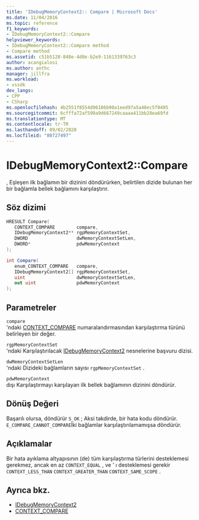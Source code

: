 ```yaml
---
title: 'IDebugMemoryContext2:: Compare | Microsoft Docs'
ms.date: 11/04/2016
ms.topic: reference
f1_keywords:
- IDebugMemoryContext2::Compare
helpviewer_keywords:
- IDebugMemoryContext2::Compare method
- Compare method
ms.assetid: c51b5128-848e-4d8e-b2e9-1161339763c3
author: acangialosi
ms.author: anthc
manager: jillfra
ms.workload:
- vssdk
dev_langs:
- CPP
- CSharp
ms.openlocfilehash: 4b2551f8554d96186b90a1eed97a5a48ec5f0405
ms.sourcegitcommit: 6cfffa72af599a9d667249caaaa411bb28ea69fd
ms.translationtype: MT
ms.contentlocale: tr-TR
ms.lasthandoff: 09/02/2020
ms.locfileid: "80727497"
---
```

# <a name="idebugmemorycontext2compare"></a>IDebugMemoryContext2::Compare
, Eşleşen ilk bağlamın bir dizinini döndürürken, belirtilen dizide bulunan her bir bağlamla bellek bağlamını karşılaştırır.

## <a name="syntax"></a>Söz dizimi

```cpp
HRESULT Compare( 
   CONTEXT_COMPARE        compare,
   IDebugMemoryContext2** rgpMemoryContextSet,
   DWORD                  dwMemoryContextSetLen,
   DWORD*                 pdwMemoryContext
);
```

```csharp
int Compare(
   enum_CONTEXT_COMPARE   compare,
   IDebugMemoryContext2[] rgpMemoryContextSet,
   uint                   dwMemoryContextSetLen,
   out uint               pdwMemoryContext
);
```

## <a name="parameters"></a>Parametreler
`compare`\
'ndaki [CONTEXT_COMPARE](../../../extensibility/debugger/reference/context-compare.md) numaralandırmasından karşılaştırma türünü belirleyen bir değer.

`rgpMemoryContextSet`\
'ndaki Karşılaştırılacak [IDebugMemoryContext2](../../../extensibility/debugger/reference/idebugmemorycontext2.md) nesnelerine başvuru dizisi.

`dwMemoryContextSetLen`\
'ndaki Dizideki bağlamların sayısı `rgpMemoryContextSet` .

`pdwMemoryContext`\
dışı Karşılaştırmayı karşılayan ilk bellek bağlamının dizinini döndürür.

## <a name="return-value"></a>Dönüş Değeri
 Başarılı olursa, döndürür `S_OK` ; Aksi takdirde, bir hata kodu döndürür. `E_COMPARE_CANNOT_COMPARE`İki bağlamlar karşılaştırılamamışsa döndürür.

## <a name="remarks"></a>Açıklamalar
 Bir hata ayıklama altyapısının (de) tüm karşılaştırma türlerini desteklemesi gerekmez, ancak en az `CONTEXT_EQUAL` , ve ' ı desteklemesi gerekir `CONTEXT_LESS_THAN` `CONTEXT_GREATER_THAN` `CONTEXT_SAME_SCOPE` .

## <a name="see-also"></a>Ayrıca bkz.
- [IDebugMemoryContext2](../../../extensibility/debugger/reference/idebugmemorycontext2.md)
- [CONTEXT_COMPARE](../../../extensibility/debugger/reference/context-compare.md)
